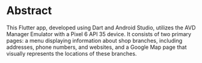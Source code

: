 # Abstract

This Flutter app, developed using Dart and Android Studio, utilizes the AVD Manager Emulator with a
Pixel 6 API 35 device. It consists of two primary pages: a menu displaying information about shop
branches, including addresses, phone numbers, and websites, and a Google Map page that visually
represents the locations of these branches.